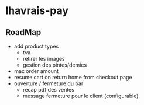 # lhavrais-pay

## RoadMap
- add product types
    - tva
    - retirer les images
    - gestion des pintes/demies
- max order amount
- resume cart on return home from checkout page
- ouverture / fermeture du bar
    - recap pdf des ventes
    - message fermeture pour le client (configurable)
